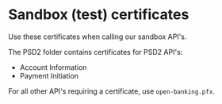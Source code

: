 Sandbox (test) certificates
===========================

Use these certificates when calling our sandbox API's.

The PSD2 folder contains certificates for PSD2 API's:
* Account Information
* Payment Initiation

For all other API's requiring a certificate, use `open-banking.pfx`.
